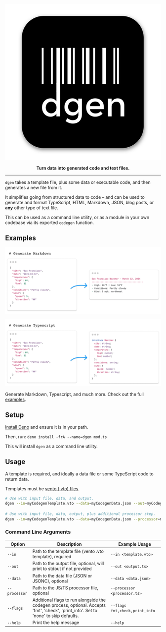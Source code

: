 <p align="center"><a href="https://github.com/mattvr/dgen">
<img src="/etc/dgen.svg" ></a></p>
<p align="center"><strong>Turn data into generated code and text files.</strong></p>

---

`dgen` takes a template file, plus some data or executable code, and then generates a new file from it.

It simplifies going from structured data to code – and can be used to generate and format TypeScript, HTML, Markdown, JSON, blog posts, or **any** other type of text file.

This can be used as a command line utility, or as a module in your own codebase
via its exported `codegen` function.

## Examples

<p align="center"><img src="/etc/md.png" ></p>
<p align="center"><img src="/etc/ts.png" ></p>

Generate Markdown, Typescript, and much more. Check out the full [examples](examples/).

## Setup

[Install Deno](https://docs.deno.com/runtime/manual) and ensure it is in your
path.

Then, run: `deno install -frA --name=dgen mod.ts`

This will install `dgen` as a command line utility.

## Usage

A template is required, and ideally a data file or some TypeScript code to
return data.

Templates must be [vento (.vto) files](https://github.com/oscarotero/vento).


```sh
# Use with input file, data, and output.
dgen --in=myCodegenTemplate.vto --data=myCodegenData.json --out=myCodegenFile.ts

# Use with input file, data, output, plus additional processor step.
dgen --in=myCodegenTemplate.vto --data=myCodegenData.json --processor=myTransformationStep.ts --out=myCodegenFile.ts
```

### Command Line Arguments

| Option        | Description                                                                                                                            | Example Usage                  |
| ------------- | -------------------------------------------------------------------------------------------------------------------------------------- | ------------------------------ |
| `--in`        | Path to the template file (vento .vto template), required                                                                              | `--in <template.vto>`          |
| `--out`       | Path to the output file, optional, will print to stdout if not provided                                                                | `--out <output.ts>`            |
| `--data`      | Path to the data file (JSON or JSONC), optional                                                                                        | `--data <data.json>`           |
| `--processor` | Path to the JS/TS processor file, optional                                                                                             | `--processor <processor.ts>`   |
| `--flags`     | Additional flags to run alongside the codegen process, optional. Accepts 'fmt', 'check', 'print_info'. Set to 'none' to skip defaults. | `--flags fmt,check,print_info` |
| `--help`      | Print the help message                                                                                                                 | `--help`                       |